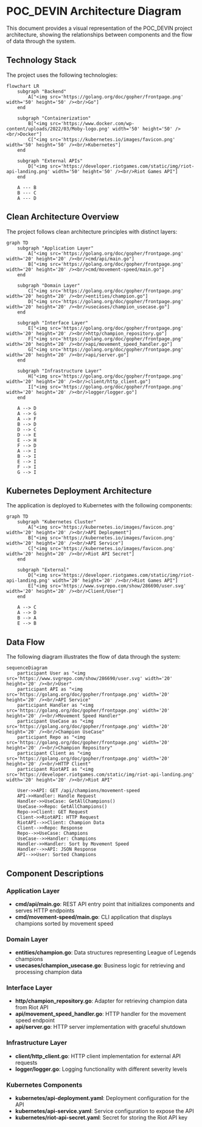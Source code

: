 # POC_DEVIN Architecture Diagram

This document provides a visual representation of the POC_DEVIN project architecture, showing the relationships between components and the flow of data through the system.

## Technology Stack

The project uses the following technologies:

```mermaid
flowchart LR
    subgraph "Backend"
        A["<img src='https://golang.org/doc/gopher/frontpage.png' width='50' height='50' /><br/>Go"]
    end
    
    subgraph "Containerization"
        B["<img src='https://www.docker.com/wp-content/uploads/2022/03/Moby-logo.png' width='50' height='50' /><br/>Docker"]
        C["<img src='https://kubernetes.io/images/favicon.png' width='50' height='50' /><br/>Kubernetes"]
    end
    
    subgraph "External APIs"
        D["<img src='https://developer.riotgames.com/static/img/riot-api-landing.png' width='50' height='50' /><br/>Riot Games API"]
    end
    
    A --- B
    B --- C
    A --- D
```

## Clean Architecture Overview

The project follows clean architecture principles with distinct layers:

```mermaid
graph TD
    subgraph "Application Layer" 
        A["<img src='https://golang.org/doc/gopher/frontpage.png' width='20' height='20' /><br/>cmd/api/main.go"]
        B["<img src='https://golang.org/doc/gopher/frontpage.png' width='20' height='20' /><br/>cmd/movement-speed/main.go"]
    end
    
    subgraph "Domain Layer"
        C["<img src='https://golang.org/doc/gopher/frontpage.png' width='20' height='20' /><br/>entities/champion.go"]
        D["<img src='https://golang.org/doc/gopher/frontpage.png' width='20' height='20' /><br/>usecases/champion_usecase.go"]
    end
    
    subgraph "Interface Layer"
        E["<img src='https://golang.org/doc/gopher/frontpage.png' width='20' height='20' /><br/>http/champion_repository.go"]
        F["<img src='https://golang.org/doc/gopher/frontpage.png' width='20' height='20' /><br/>api/movement_speed_handler.go"]
        G["<img src='https://golang.org/doc/gopher/frontpage.png' width='20' height='20' /><br/>api/server.go"]
    end
    
    subgraph "Infrastructure Layer"
        H["<img src='https://golang.org/doc/gopher/frontpage.png' width='20' height='20' /><br/>client/http_client.go"]
        I["<img src='https://golang.org/doc/gopher/frontpage.png' width='20' height='20' /><br/>logger/logger.go"]
    end
    
    A --> D
    A --> G
    A --> F
    B --> D
    D --> C
    D --> E
    E --> H
    F --> D
    A --> I
    B --> I
    E --> I
    F --> I
    G --> I
```

## Kubernetes Deployment Architecture

The application is deployed to Kubernetes with the following components:

```mermaid
graph TD
    subgraph "Kubernetes Cluster"
        A["<img src='https://kubernetes.io/images/favicon.png' width='20' height='20' /><br/>API Deployment"]
        B["<img src='https://kubernetes.io/images/favicon.png' width='20' height='20' /><br/>API Service"]
        C["<img src='https://kubernetes.io/images/favicon.png' width='20' height='20' /><br/>Riot API Secret"]
    end
    
    subgraph "External"
        D["<img src='https://developer.riotgames.com/static/img/riot-api-landing.png' width='20' height='20' /><br/>Riot Games API"]
        E["<img src='https://www.svgrepo.com/show/286690/user.svg' width='20' height='20' /><br/>Client/User"]
    end
    
    A --> C
    A --> D
    B --> A
    E --> B
```

## Data Flow

The following diagram illustrates the flow of data through the system:

```mermaid
sequenceDiagram
    participant User as "<img src='https://www.svgrepo.com/show/286690/user.svg' width='20' height='20' /><br/>User"
    participant API as "<img src='https://golang.org/doc/gopher/frontpage.png' width='20' height='20' /><br/>API Service"
    participant Handler as "<img src='https://golang.org/doc/gopher/frontpage.png' width='20' height='20' /><br/>Movement Speed Handler"
    participant UseCase as "<img src='https://golang.org/doc/gopher/frontpage.png' width='20' height='20' /><br/>Champion UseCase"
    participant Repo as "<img src='https://golang.org/doc/gopher/frontpage.png' width='20' height='20' /><br/>Champion Repository"
    participant Client as "<img src='https://golang.org/doc/gopher/frontpage.png' width='20' height='20' /><br/>HTTP Client"
    participant RiotAPI as "<img src='https://developer.riotgames.com/static/img/riot-api-landing.png' width='20' height='20' /><br/>Riot API"
    
    User->>API: GET /api/champions/movement-speed
    API->>Handler: Handle Request
    Handler->>UseCase: GetAllChampions()
    UseCase->>Repo: GetAllChampions()
    Repo->>Client: GET Request
    Client->>RiotAPI: HTTP Request
    RiotAPI-->>Client: Champion Data
    Client-->>Repo: Response
    Repo-->>UseCase: Champions
    UseCase-->>Handler: Champions
    Handler->>Handler: Sort by Movement Speed
    Handler-->>API: JSON Response
    API-->>User: Sorted Champions
```

## Component Descriptions

### Application Layer
- **cmd/api/main.go**: REST API entry point that initializes components and serves HTTP endpoints
- **cmd/movement-speed/main.go**: CLI application that displays champions sorted by movement speed

### Domain Layer
- **entities/champion.go**: Data structures representing League of Legends champions
- **usecases/champion_usecase.go**: Business logic for retrieving and processing champion data

### Interface Layer
- **http/champion_repository.go**: Adapter for retrieving champion data from Riot API
- **api/movement_speed_handler.go**: HTTP handler for the movement speed endpoint
- **api/server.go**: HTTP server implementation with graceful shutdown

### Infrastructure Layer
- **client/http_client.go**: HTTP client implementation for external API requests
- **logger/logger.go**: Logging functionality with different severity levels

### Kubernetes Components
- **kubernetes/api-deployment.yaml**: Deployment configuration for the API
- **kubernetes/api-service.yaml**: Service configuration to expose the API
- **kubernetes/riot-api-secret.yaml**: Secret for storing the Riot API key
